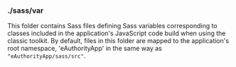 ### ./sass/var

This folder contains Sass files defining Sass variables corresponding to classes
included in the application's JavaScript code build when using the classic toolkit.
By default, files in this folder are mapped to the application's root namespace,
'eAuthorityApp' in the same way as `"eAuthorityApp/sass/src"`.